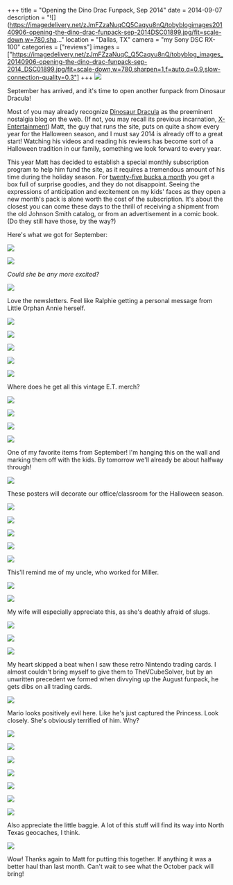 +++
title = "Opening the Dino Drac Funpack, Sep 2014"
date = 2014-09-07
description = "![](https://imagedelivery.net/zJmFZzaNuqCQ5Caqyu8nQ/tobyblogimages20140906-opening-the-dino-drac-funpack-sep-2014DSC01899.jpg/fit=scale-down,w=780,sha..."
location = "Dallas, TX"
camera = "my Sony DSC RX-100"
categories = ["reviews"]
images = ["https://imagedelivery.net/zJmFZzaNuqC_Q5Caqyu8nQ/tobyblog_images_20140906-opening-the-dino-drac-funpack-sep-2014_DSC01899.jpg/fit=scale-down,w=780,sharpen=1,f=auto,q=0.9,slow-connection-quality=0.3"]
+++
![](https://imagedelivery.net/zJmFZzaNuqC_Q5Caqyu8nQ/tobyblog_images_20140906-opening-the-dino-drac-funpack-sep-2014_DSC01899.jpg/fit=scale-down,w=780,sharpen=1,f=auto,q=0.9,slow-connection-quality=0.3)
<!--more-->

September has arrived, and it's time to open another funpack from Dinosaur Dracula!

Most of you may already recognize [Dinosaur Dracula](http://dinosaurdracula.com/) as the preeminent nostalgia blog on the web. (If not, you may recall its previous incarnation, [X-Entertainment](http://x-entertainment.com/)) Matt, the guy that runs the site, puts on quite a show every year for the Halloween season, and I must say 2014 is already off to a great start! Watching his videos and reading his reviews has become sort of a Halloween tradition in our family, something we look forward to every year.

This year Matt has decided to establish a special monthly subscription program to help him fund the site, as it requires a tremendous amount of his time during the holiday season. For [twenty-five bucks a month](http://dinosaurdracula.com/blog/funpack-subscriptions/) you get a box full of surprise goodies, and they do not disappoint. Seeing the expressions of anticipation and excitement on my kids' faces as they open a new month's pack is alone worth the cost of the subscription. It's about the closest you can come these days to the thrill of receiving a shipment from the old Johnson Smith catalog, or from an advertisement in a comic book. (Do they still have those, by the way?)

Here's what we got for September:

![](https://imagedelivery.net/zJmFZzaNuqC_Q5Caqyu8nQ/tobyblog_images_remote_blogspot_d677755c_DSC01901.jpg/fit=scale-down,w=780,sharpen=1,f=auto,q=0.9,slow-connection-quality=0.3)

![](https://imagedelivery.net/zJmFZzaNuqC_Q5Caqyu8nQ/tobyblog_images_remote_blogspot_07b4057a_DSC01902.jpg/fit=scale-down,w=780,sharpen=1,f=auto,q=0.9,slow-connection-quality=0.3)

*Could she be any more excited?*

![](https://imagedelivery.net/zJmFZzaNuqC_Q5Caqyu8nQ/tobyblog_images_remote_blogspot_53a7e03b_DSC01905.jpg/fit=scale-down,w=780,sharpen=1,f=auto,q=0.9,slow-connection-quality=0.3)

Love the newsletters. Feel like Ralphie getting a personal message from Little Orphan Annie herself.

![](https://imagedelivery.net/zJmFZzaNuqC_Q5Caqyu8nQ/tobyblog_images_remote_blogspot_9a42b2ad_DSC01904.jpg/fit=scale-down,w=780,sharpen=1,f=auto,q=0.9,slow-connection-quality=0.3)

![](https://imagedelivery.net/zJmFZzaNuqC_Q5Caqyu8nQ/tobyblog_images_remote_blogspot_adce1d0c_DSC01906.jpg/fit=scale-down,w=780,sharpen=1,f=auto,q=0.9,slow-connection-quality=0.3)

![](https://imagedelivery.net/zJmFZzaNuqC_Q5Caqyu8nQ/tobyblog_images_remote_blogspot_9cb682d9_DSC01907.jpg/fit=scale-down,w=780,sharpen=1,f=auto,q=0.9,slow-connection-quality=0.3)

![](https://imagedelivery.net/zJmFZzaNuqC_Q5Caqyu8nQ/tobyblog_images_remote_blogspot_a1f6bd09_DSC01908.jpg/fit=scale-down,w=780,sharpen=1,f=auto,q=0.9,slow-connection-quality=0.3)

![](https://imagedelivery.net/zJmFZzaNuqC_Q5Caqyu8nQ/tobyblog_images_remote_blogspot_a4065115_DSC01909.jpg/fit=scale-down,w=780,sharpen=1,f=auto,q=0.9,slow-connection-quality=0.3)

Where does he get all this vintage E.T. merch?

![](https://imagedelivery.net/zJmFZzaNuqC_Q5Caqyu8nQ/tobyblog_images_remote_blogspot_3c7025e5_DSC01910.jpg/fit=scale-down,w=780,sharpen=1,f=auto,q=0.9,slow-connection-quality=0.3)

![](https://imagedelivery.net/zJmFZzaNuqC_Q5Caqyu8nQ/tobyblog_images_remote_blogspot_5ced6536_DSC01912.jpg/fit=scale-down,w=780,sharpen=1,f=auto,q=0.9,slow-connection-quality=0.3)

![](https://imagedelivery.net/zJmFZzaNuqC_Q5Caqyu8nQ/tobyblog_images_remote_blogspot_329250a7_DSC01913.jpg/fit=scale-down,w=780,sharpen=1,f=auto,q=0.9,slow-connection-quality=0.3)

![](https://imagedelivery.net/zJmFZzaNuqC_Q5Caqyu8nQ/tobyblog_images_remote_blogspot_3bf3a3e7_DSC01914.jpg/fit=scale-down,w=780,sharpen=1,f=auto,q=0.9,slow-connection-quality=0.3)

One of my favorite items from September! I'm hanging this on the wall and marking them off with the kids. By tomorrow we'll already be about halfway through!

![](https://imagedelivery.net/zJmFZzaNuqC_Q5Caqyu8nQ/tobyblog_images_remote_blogspot_bc472194_DSC01915.jpg/fit=scale-down,w=780,sharpen=1,f=auto,q=0.9,slow-connection-quality=0.3)

These posters will decorate our office/classroom for the Halloween season.

![](https://imagedelivery.net/zJmFZzaNuqC_Q5Caqyu8nQ/tobyblog_images_remote_blogspot_590045a4_DSC01916.jpg/fit=scale-down,w=780,sharpen=1,f=auto,q=0.9,slow-connection-quality=0.3)

![](https://imagedelivery.net/zJmFZzaNuqC_Q5Caqyu8nQ/tobyblog_images_remote_blogspot_97a07219_DSC01917.jpg/fit=scale-down,w=780,sharpen=1,f=auto,q=0.9,slow-connection-quality=0.3)

![](https://imagedelivery.net/zJmFZzaNuqC_Q5Caqyu8nQ/tobyblog_images_remote_blogspot_e5ca662c_DSC01918.jpg/fit=scale-down,w=780,sharpen=1,f=auto,q=0.9,slow-connection-quality=0.3)

![](https://imagedelivery.net/zJmFZzaNuqC_Q5Caqyu8nQ/tobyblog_images_remote_blogspot_4eabff4d_DSC01919.jpg/fit=scale-down,w=780,sharpen=1,f=auto,q=0.9,slow-connection-quality=0.3)

![](https://imagedelivery.net/zJmFZzaNuqC_Q5Caqyu8nQ/tobyblog_images_remote_blogspot_c74935aa_DSC01920.jpg/fit=scale-down,w=780,sharpen=1,f=auto,q=0.9,slow-connection-quality=0.3)

This'll remind me of my uncle, who worked for Miller.

![](https://imagedelivery.net/zJmFZzaNuqC_Q5Caqyu8nQ/tobyblog_images_remote_blogspot_83eece84_DSC01921.jpg/fit=scale-down,w=780,sharpen=1,f=auto,q=0.9,slow-connection-quality=0.3)

![](https://imagedelivery.net/zJmFZzaNuqC_Q5Caqyu8nQ/tobyblog_images_remote_blogspot_94f7ade7_DSC01922.jpg/fit=scale-down,w=780,sharpen=1,f=auto,q=0.9,slow-connection-quality=0.3)

My wife will especially appreciate this, as she's deathly afraid of slugs.

![](https://imagedelivery.net/zJmFZzaNuqC_Q5Caqyu8nQ/tobyblog_images_remote_blogspot_07142f48_DSC01923.jpg/fit=scale-down,w=780,sharpen=1,f=auto,q=0.9,slow-connection-quality=0.3)

![](https://imagedelivery.net/zJmFZzaNuqC_Q5Caqyu8nQ/tobyblog_images_remote_blogspot_2e5e9a95_DSC01925.jpg/fit=scale-down,w=780,sharpen=1,f=auto,q=0.9,slow-connection-quality=0.3)

![](https://imagedelivery.net/zJmFZzaNuqC_Q5Caqyu8nQ/tobyblog_images_remote_blogspot_c0485725_DSC01926.jpg/fit=scale-down,w=780,sharpen=1,f=auto,q=0.9,slow-connection-quality=0.3)

My heart skipped a beat when I saw these retro Nintendo trading cards. I almost couldn't bring myself to give them to TheVCubeSolver, but by an unwritten precedent we formed when divvying up the August funpack, he gets dibs on all trading cards.

![](https://imagedelivery.net/zJmFZzaNuqC_Q5Caqyu8nQ/tobyblog_images_remote_blogspot_cb004bcc_DSC01928.jpg/fit=scale-down,w=780,sharpen=1,f=auto,q=0.9,slow-connection-quality=0.3)

Mario looks positively evil here. Like he's just captured the Princess. Look closely. She's obviously terrified of him. Why?

![](https://imagedelivery.net/zJmFZzaNuqC_Q5Caqyu8nQ/tobyblog_images_remote_blogspot_658a7b04_DSC01929.jpg/fit=scale-down,w=780,sharpen=1,f=auto,q=0.9,slow-connection-quality=0.3)

![](https://imagedelivery.net/zJmFZzaNuqC_Q5Caqyu8nQ/tobyblog_images_remote_blogspot_47d9f74f_DSC01932.jpg/fit=scale-down,w=780,sharpen=1,f=auto,q=0.9,slow-connection-quality=0.3)

![](https://imagedelivery.net/zJmFZzaNuqC_Q5Caqyu8nQ/tobyblog_images_remote_blogspot_0a76fd51_DSC01933.jpg/fit=scale-down,w=780,sharpen=1,f=auto,q=0.9,slow-connection-quality=0.3)

![](https://imagedelivery.net/zJmFZzaNuqC_Q5Caqyu8nQ/tobyblog_images_remote_blogspot_dac97276_DSC01934.jpg/fit=scale-down,w=780,sharpen=1,f=auto,q=0.9,slow-connection-quality=0.3)

![](https://imagedelivery.net/zJmFZzaNuqC_Q5Caqyu8nQ/tobyblog_images_remote_blogspot_b678720f_DSC01935.jpg/fit=scale-down,w=780,sharpen=1,f=auto,q=0.9,slow-connection-quality=0.3)

![](https://imagedelivery.net/zJmFZzaNuqC_Q5Caqyu8nQ/tobyblog_images_remote_blogspot_7ae99e62_DSC01938.jpg/fit=scale-down,w=780,sharpen=1,f=auto,q=0.9,slow-connection-quality=0.3)

![](https://imagedelivery.net/zJmFZzaNuqC_Q5Caqyu8nQ/tobyblog_images_remote_blogspot_ae809792_DSC01940.jpg/fit=scale-down,w=780,sharpen=1,f=auto,q=0.9,slow-connection-quality=0.3)

Also appreciate the little baggie. A lot of this stuff will find its way into North Texas geocaches, I think.

![](https://imagedelivery.net/zJmFZzaNuqC_Q5Caqyu8nQ/tobyblog_images_remote_blogspot_9edf5d2d_DSC01941.jpg/fit=scale-down,w=780,sharpen=1,f=auto,q=0.9,slow-connection-quality=0.3)

Wow! Thanks again to Matt for putting this together. If anything it was a better haul than last month. Can't wait to see what the October pack will bring!

